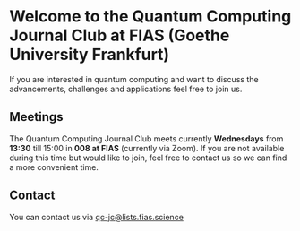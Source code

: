 # Welcome to the Quantum Computing Journal Club at FIAS (Goethe University Frankfurt)

If you are interested in quantum computing and want to discuss the advancements, challenges and applications feel free to join us. 

## Meetings

The Quantum Computing Journal Club meets currently **Wednesdays** from **13:30** till 15:00 in **008 at FIAS** (currently via Zoom). If you are not available during this time but would like to join, feel free to contact us so we can find a more convenient time.

## Contact

You can contact us via qc-jc@lists.fias.science
